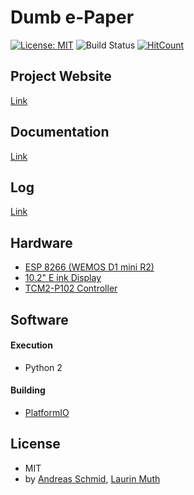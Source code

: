 # Dumb e-Paper
[![License: MIT](https://img.shields.io/badge/License-MIT-yellow.svg)](https://opensource.org/licenses/MIT)
![Build Status](https://travis-ci.org/Lyniat/Dumb-e-Paper.svg?branch=master)
[![HitCount](http://hits.dwyl.io/lyniat/dumb-e-paper.svg)](http://hits.dwyl.io/lyniat/dumb-e-paper)

## Project Website
[Link](https://hci.ur.de/projects/epaper)

## Documentation
[Link](http://paper.lyniat.games/doxygen/html)

## Log
[Link](http://paper.lyniat.games/log)

## Hardware
* [ESP 8266 (WEMOS D1 mini R2)](https://wiki.wemos.cc/products:d1:d1_mini)
* [10.2" E ink Display](http://www.pervasivedisplays.com/products/102)
* [TCM2-P102 Controller](http://www.pervasivedisplays.com/LiteratureRetrieve.aspx?ID=232053)

## Software
#### Execution
* Python 2

#### Building
* [PlatformIO](http://platformio.org)

## License
* MIT
* by [Andreas Schmid](https://hci.ur.de/people/andreas_schmid), [Laurin Muth](https://hci.ur.de/people/laurin_muth)
